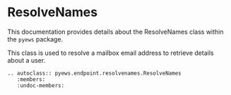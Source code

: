 # ResolveNames

This documentation provides details about the ResolveNames class within the `pyews` package.

This class is used to resolve a mailbox email address to retrieve details about a user.

```eval_rst
.. autoclass:: pyews.endpoint.resolvenames.ResolveNames
   :members:
   :undoc-members:
```